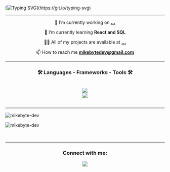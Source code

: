 
  [![Typing SVG](https://readme-typing-svg.demolab.com?font=Fira+Code&size=32&pause=1000&center=true&vCenter=true&width=1300&lines=Hi+%F0%9F%91%8B%F0%9F%8F%BC+I'm+mikebyte%2C+;a+self-taught+%E2%8C%A8%EF%B8%8F+developer+%F0%9F%92%BB.+;I+am+passionate+about+programming%F0%9F%A7%91%F0%9F%8F%BC%E2%80%8D%F0%9F%92%BB;and+always+looking+for+new+challenges.)](https://git.io/typing-svg)

<hr/>

<div align="center">

🔭 I’m currently working on [**...**]()

🌱 I’m currently learning **React and SQL**

👨‍💻 All of my projects are available at [**...**]()

📫 How to reach me **mikebytedev@gmail.com**

</div>

<hr/>

<h3 align="center">🛠 Languages - Frameworks - Tools 🛠</h3> <br>
<div align="center">
    <img src="https://skillicons.dev/icons?i=html,css,javascript" />
    <br>
    <img src="https://skillicons.dev/icons?i=git,vite,neovim" />
</div><br>

<hr/>

<p>&nbsp;<img align="left" src="https://github-readme-stats.vercel.app/api?username=mikebyte-dev&show_icons=true&locale=en&theme=dark" alt="mikebyte-dev" /></p>

<p><img align="center" src="https://github-readme-stats.vercel.app/api/top-langs?username=mikebyte-dev&show_icons=true&locale=en&layout=compact&theme=dark" alt="mikebyte-dev" /></p>
<br>

<hr/>

<h3 align="center">Connect with me:</h3>
<div align="center">
<a href="https://github.com/mikebyte-dev" target="blank">
  <img src="https://skillicons.dev/icons?i=github" />
</a>
</div>
